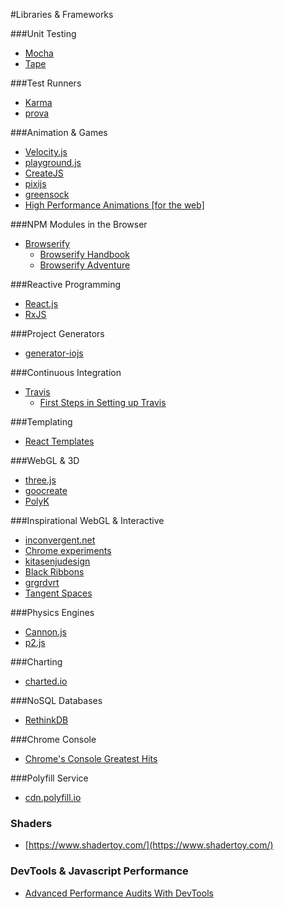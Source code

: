 #Libraries & Frameworks

###Unit Testing

* [Mocha](http://mochajs.org/)
* [Tape](https://github.com/substack/tape)

###Test Runners

* [Karma](http://karma-runner.github.io/0.12/index.html)
* [prova](https://github.com/azer/prova)

###Animation & Games

* [Velocity.js](http://julian.com/research/velocity/)
* [playground.js](http://playgroundjs.com/)
* [CreateJS](http://www.createjs.com/)
* [pixijs](http://www.pixijs.com/)
* [greensock](https://greensock.com/)
* [High Performance Animations [for the web]](http://www.html5rocks.com/en/tutorials/speed/high-performance-animations/)

###NPM Modules in the Browser

* [Browserify](https://github.com/substack/node-browserify)
    * [Browserify Handbook](https://github.com/substack/browserify-handbook)
    * [Browserify Adventure](https://github.com/substack/browserify-adventure)

###Reactive Programming

* [React.js](http://facebook.github.io/react/)
* [RxJS](https://github.com/Reactive-Extensions/RxJS)

###Project Generators

* [generator-iojs](https://github.com/joeybaker/generator-iojs)

###Continuous Integration

* [Travis](https://travis-ci.org/)
    * [First Steps in Setting up Travis](http://orizens.com/wp/topics/first-steps-in-setting-up-travis-ci-to-your-javascript-project/)

###Templating

* [React Templates](http://wix.github.io/react-templates/)

###WebGL & 3D

- [three.js](http://threejs.org/)
- [goocreate](http://www.goocreate.com/)
- [PolyK](http://polyk.ivank.net/)

###Inspirational WebGL & Interactive

- [inconvergent.net](http://inconvergent.net/)
- [Chrome experiments](https://www.chromeexperiments.com/)
- [kitasenjudesign](http://kitasenjudesign.com/)
- [Black Ribbons](http://grgrdvrt.com/miam/sweet_dream/)
- [grgrdvrt](http://grgrdvrt.com/)
- [Tangent Spaces](http://tangentspaces.co.uk/)

###Physics Engines

- [Cannon.js](http://schteppe.github.io/cannon.js/)
- [p2.js](https://schteppe.github.io/p2.js/)

###Charting

- [charted.io](http://www.charted.co/)

###NoSQL Databases

- [RethinkDB](http://www.rethinkdb.com/)

###Chrome Console

- [Chrome's Console Greatest Hits](http://www.mitchrobb.com/chromes-console-api-greatest-hits/)


###Polyfill Service

- [cdn.polyfill.io](https://cdn.polyfill.io/v1/docs/)

### Shaders

- [https://www.shadertoy.com/](https://www.shadertoy.com/)

### DevTools & Javascript Performance

- [Advanced Performance Audits With DevTools](http://www.paulirish.com/2015/advanced-performance-audits-with-devtools/)

